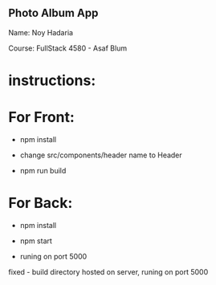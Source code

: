 ## Photo Album App

Name: Noy Hadaria

Course: FullStack 4580 - Asaf Blum

# instructions:

# For Front:

* npm install

* change src/components/header name to Header

* npm run build

# For Back:

* npm install

* npm start

* runing on port 5000


fixed - build directory hosted on server, runing on port 5000

